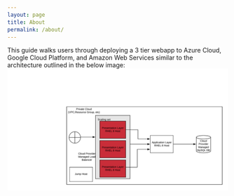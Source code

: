 ```yaml
---
layout: page
title: About
permalink: /about/
---
```

This guide walks users through deploying a 3 tier webapp to Azure Cloud, Google Cloud Platform, and Amazon Web Services similar to the architecture outlined in the below image:
![3 tier arch image](arch-diagram.png "Simple 3 Tier Architecture")
<!-- This is the base Jekyll theme. You can find out more info about customizing your Jekyll theme, as well as basic Jekyll usage documentation at [jekyllrb.com](https://jekyllrb.com/)

You can find the source code for Minima at GitHub:
[jekyll][jekyll-organization] /
[minima](https://github.com/jekyll/minima)

You can find the source code for Jekyll at GitHub:
[jekyll][jekyll-organization] /
[jekyll](https://github.com/jekyll/jekyll)
 -->

[jekyll-organization]: https://github.com/jekyll
